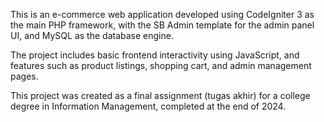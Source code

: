 This is an e-commerce web application developed using CodeIgniter 3 as the main PHP framework, with the SB Admin template for the admin panel UI, and MySQL as the database engine.

The project includes basic frontend interactivity using JavaScript, and features such as product listings, shopping cart, and admin management pages.

This project was created as a final assignment (tugas akhir) for a college degree in Information Management, completed at the end of 2024.
